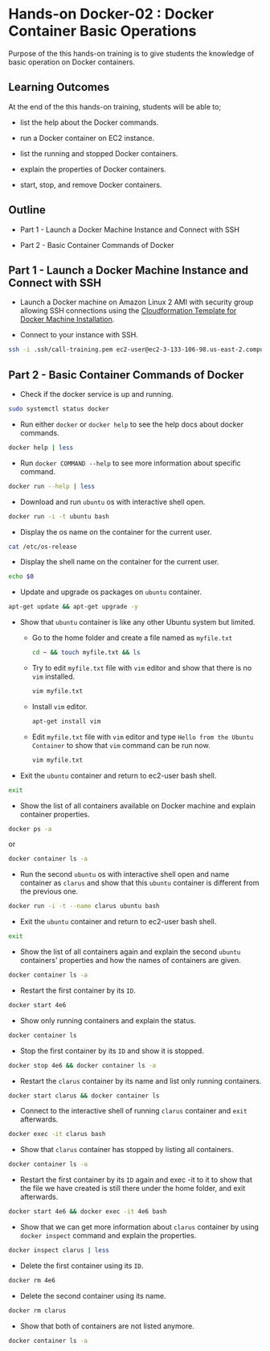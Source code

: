 # Hands-on Docker-02 : Docker Container Basic Operations

Purpose of the this hands-on training is to give students the knowledge of basic operation on Docker containers.

## Learning Outcomes

At the end of the this hands-on training, students will be able to;

- list the help about the Docker commands.

- run a Docker container on EC2 instance.

- list the running and stopped Docker containers.

- explain the properties of Docker containers.

- start, stop, and remove Docker containers.

## Outline

- Part 1 - Launch a Docker Machine Instance and Connect with SSH

- Part 2 - Basic Container Commands of Docker

## Part 1 - Launch a Docker Machine Instance and Connect with SSH

- Launch a Docker machine on Amazon Linux 2 AMI with security group allowing SSH connections using the [Cloudformation Template for Docker Machine Installation](../S1A-docker-01-installing-on-ec2-linux2/docker-installation-template.yml).

- Connect to your instance with SSH.

```bash
ssh -i .ssh/call-training.pem ec2-user@ec2-3-133-106-98.us-east-2.compute.amazonaws.com
```

## Part 2 - Basic Container Commands of Docker

- Check if the docker service is up and running.

```bash
sudo systemctl status docker
```

- Run either `docker` or `docker help` to see the help docs about docker commands.

```bash
docker help | less
```

- Run `docker COMMAND --help` to see more information about specific command.

```bash
docker run --help | less
```

- Download and run `ubuntu` os with interactive shell open.

```bash
docker run -i -t ubuntu bash
```

- Display the os name on the container for the current user.

```bash
cat /etc/os-release
```

- Display the shell name on the container for the current user.

```bash
echo $0
```

- Update and upgrade os packages on `ubuntu` container.

```bash
apt-get update && apt-get upgrade -y
```

- Show that `ubuntu` container is like any other Ubuntu system but limited.

  - Go to the home folder and create a file named as `myfile.txt`

    ```bash
    cd ~ && touch myfile.txt && ls
    ```

  - Try to edit `myfile.txt` file with `vim` editor and show that there is no `vim` installed.

    ```bash
    vim myfile.txt
    ```

  - Install `vim` editor.

    ```bash
    apt-get install vim
    ```

  - Edit `myfile.txt` file with `vim` editor and type `Hello from the Ubuntu Container` to show that `vim` command can be run now.

    ```bash
    vim myfile.txt
    ```

- Exit the `ubuntu` container and return to ec2-user bash shell.

```bash
exit
```

- Show the list of all containers available on Docker machine and explain container properties.

```bash
docker ps -a
```

or

```bash
docker container ls -a
```

- Run the second `ubuntu` os with interactive shell open and name container as `clarus` and show that this `ubuntu` container is different from the previous one.

```bash
docker run -i -t --name clarus ubuntu bash
```

- Exit the `ubuntu` container and return to ec2-user bash shell.

```bash
exit
```

- Show the list of all containers again and explain the second `ubuntu` containers' properties and how the names of containers are given.

```bash
docker container ls -a
```

- Restart the first container by its `ID`.

```bash
docker start 4e6
```

- Show only running containers and explain the status.

```bash
docker container ls
```

- Stop the first container by its `ID` and show it is stopped.

```bash
docker stop 4e6 && docker container ls -a
```

- Restart the `clarus` container by its name and list only running containers.

```bash
docker start clarus && docker container ls
```

- Connect to the interactive shell of running `clarus` container and `exit` afterwards.

```bash
docker exec -it clarus bash
```

- Show that `clarus` container has stopped by listing all containers.

```bash
docker container ls -a
```

- Restart the first container by its `ID` again and exec -it to it to show that the file we have created is still there under the home folder, and exit afterwards.

```bash
docker start 4e6 && docker exec -it 4e6 bash
```

- Show that we can get more information about `clarus` container by using `docker inspect` command and explain the properties.

```bash
docker inspect clarus | less
```

- Delete the first container using its `ID`.

```bash
docker rm 4e6
```

- Delete the second container using its name.

```bash
docker rm clarus
```

- Show that both of containers are not listed anymore.

```bash
docker container ls -a
```
